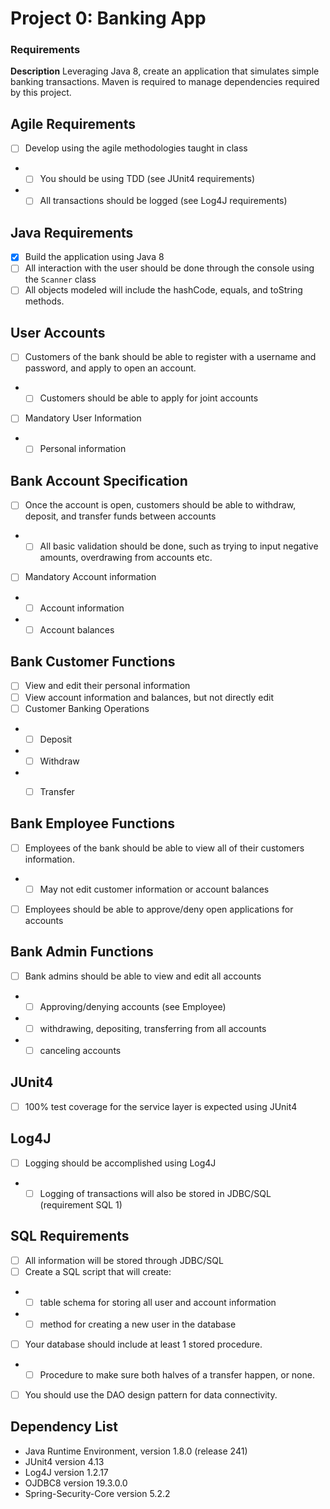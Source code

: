 # Project 0: Banking App

### Requirements

**Description**
Leveraging Java 8, create an application that simulates simple banking transactions.
Maven is required to manage dependencies required by this project.

## Agile Requirements
- [ ] Develop using the agile methodologies taught in class
- - [ ] You should be using TDD (see JUnit4 requirements)
- - [ ] All transactions should be logged (see Log4J requirements)

## Java Requirements
- [x]	Build the application using Java 8
- [ ]	All interaction with the user should be done through the console using the `Scanner` class
- [ ]   All objects modeled will include the hashCode, equals, and toString methods.

## User Accounts
- [ ]	Customers of the bank should be able to register with a username and password, and apply to open an account.
- - [ ] Customers should be able to apply for joint accounts
- [ ] Mandatory User Information
- - [ ] Personal information

## Bank Account Specification
- [ ]	Once the account is open, customers should be able to withdraw, deposit, and transfer funds between accounts
- - [ ] All basic validation should be done, such as trying to input negative amounts, overdrawing from accounts etc.
- [ ] Mandatory Account information
- - [ ] Account information
- - [ ] Account balances

## Bank Customer Functions
- [ ] View and edit their personal information
- [ ] View account information and balances, but not directly edit
- [ ] Customer Banking Operations
- - [ ]  Deposit
- - [ ]  Withdraw
- - [ ]  Transfer


## Bank Employee Functions
- [ ]	Employees of the bank should be able to view all of their customers information.
- - [ ] May not edit customer information or account balances
- [ ]	Employees should be able to approve/deny open applications for accounts

## Bank Admin Functions
- [ ]	Bank admins should be able to view and edit all accounts
- - [ ] Approving/denying accounts (see Employee)
- - [ ] withdrawing, depositing, transferring from all accounts
- - [ ] canceling accounts

## JUnit4
- [ ]	100% test coverage for the service layer is expected using JUnit4

## Log4J
- [ ]	Logging should be accomplished using Log4J
- - [ ] Logging of transactions will also be stored in JDBC/SQL (requirement SQL 1)

## SQL Requirements
- [ ] All information will be stored through JDBC/SQL
- [ ] Create a SQL script that will create:
- - [ ] table schema for storing all user and account information
- - [ ] method for creating a new user in the database
- [ ] Your database should include at least 1 stored procedure.
- - [ ] Procedure to make sure both halves of a transfer happen, or none.
- [ ] You should use the DAO design pattern for data connectivity.

## Dependency List
* Java Runtime Environment, version 1.8.0 (release 241)
* JUnit4 version 4.13
* Log4J version 1.2.17
* OJDBC8 version 19.3.0.0
* Spring-Security-Core version 5.2.2
